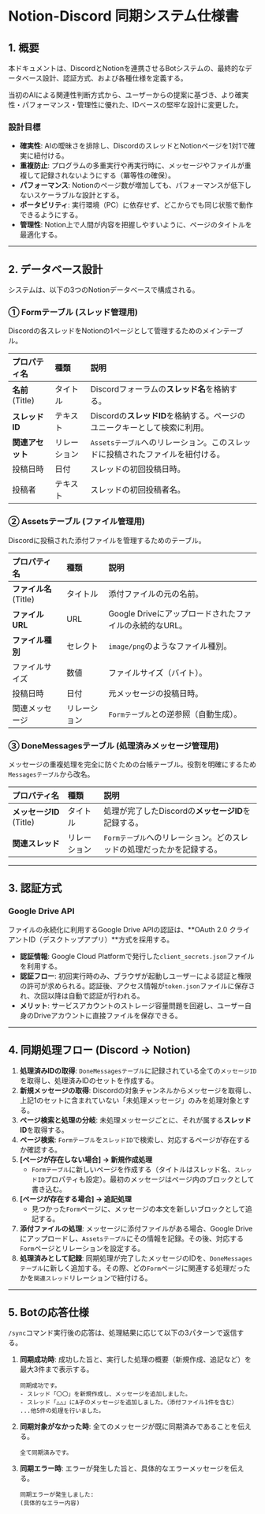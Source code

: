 # Notion-Discord 同期システム仕様書

## 1. 概要

本ドキュメントは、DiscordとNotionを連携させるBotシステムの、最終的なデータベース設計、認証方式、および各種仕様を定義する。

当初のAIによる関連性判断方式から、ユーザーからの提案に基づき、より確実性・パフォーマンス・管理性に優れた、IDベースの堅牢な設計に変更した。

### 設計目標
- **確実性**: AIの曖昧さを排除し、DiscordのスレッドとNotionページを1対1で確実に紐付ける。
- **重複防止**: プログラムの多重実行や再実行時に、メッセージやファイルが重複して記録されないようにする（冪等性の確保）。
- **パフォーマンス**: Notionのページ数が増加しても、パフォーマンスが低下しないスケーラブルな設計とする。
- **ポータビリティ**: 実行環境（PC）に依存せず、どこからでも同じ状態で動作できるようにする。
- **管理性**: Notion上で人間が内容を把握しやすいように、ページのタイトルを最適化する。

---

## 2. データベース設計

システムは、以下の3つのNotionデータベースで構成される。

### ① Formテーブル (スレッド管理用)

Discordの各スレッドをNotionの1ページとして管理するためのメインテーブル。

| プロパティ名 | 種類 | 説明 |
|:---|:---|:---|
| **名前** (Title) | タイトル | Discordフォーラムの**スレッド名**を格納する。|
| **スレッドID** | テキスト | Discordの**スレッドID**を格納する。ページのユニークキーとして検索に利用。|
| **関連アセット** | リレーション | `Assetsテーブル`へのリレーション。このスレッドに投稿されたファイルを紐付ける。|
| 投稿日時 | 日付 | スレッドの初回投稿日時。|
| 投稿者 | テキスト | スレッドの初回投稿者名。|

### ② Assetsテーブル (ファイル管理用)

Discordに投稿された添付ファイルを管理するためのテーブル。

| プロパティ名 | 種類 | 説明 |
|:---|:---|:---|
| **ファイル名** (Title) | タイトル | 添付ファイルの元の名前。|
| **ファイルURL** | URL | Google Driveにアップロードされたファイルの永続的なURL。|
| **ファイル種別** | セレクト | `image/png`のようなファイル種別。|
| ファイルサイズ | 数値 | ファイルサイズ（バイト）。|
| 投稿日時 | 日付 | 元メッセージの投稿日時。|
| 関連メッセージ | リレーション | `Formテーブル`との逆参照（自動生成）。|

### ③ DoneMessagesテーブル (処理済みメッセージ管理用)

メッセージの重複処理を完全に防ぐための台帳テーブル。役割を明確にするため`Messagesテーブル`から改名。

| プロパティ名 | 種類 | 説明 |
|:---|:---|:---|
| **メッセージID** (Title) | タイトル | 処理が完了したDiscordの**メッセージID**を記録する。|
| **関連スレッド** | リレーション | `Formテーブル`へのリレーション。どのスレッドの処理だったかを記録する。|

---

## 3. 認証方式

### Google Drive API

ファイルの永続化に利用するGoogle Drive APIの認証は、**OAuth 2.0 クライアントID（デスクトップアプリ）**方式を採用する。

- **認証情報**: Google Cloud Platformで発行した`client_secrets.json`ファイルを利用する。
- **認証フロー**: 初回実行時のみ、ブラウザが起動しユーザーによる認証と権限の許可が求められる。認証後、アクセス情報が`token.json`ファイルに保存され、次回以降は自動で認証が行われる。
- **メリット**: サービスアカウントのストレージ容量問題を回避し、ユーザー自身のDriveアカウントに直接ファイルを保存できる。

---

## 4. 同期処理フロー (Discord → Notion)

1.  **処理済みIDの取得**: `DoneMessagesテーブル`に記録されている全ての`メッセージID`を取得し、処理済みIDのセットを作成する。
2.  **新規メッセージの取得**: Discordの対象チャンネルからメッセージを取得し、上記1のセットに含まれていない「未処理メッセージ」のみを処理対象とする。
3.  **ページ検索と処理の分岐**: 未処理メッセージごとに、それが属する**スレッドID**を取得する。
4.  **ページ検索**: `Formテーブル`を`スレッドID`で検索し、対応するページが存在するか確認する。
5.  **[ページが存在しない場合] → 新規作成処理**
    - `Formテーブル`に新しいページを作成する（タイトルはスレッド名、`スレッドID`プロパティも設定）。最初のメッセージはページ内のブロックとして書き込む。
6.  **[ページが存在する場合] → 追記処理**
    - 見つかった`Form`ページに、メッセージの本文を新しいブロックとして追記する。
7.  **添付ファイルの処理**: メッセージに添付ファイルがある場合、Google Driveにアップロードし、`Assetsテーブル`にその情報を記録。その後、対応する`Form`ページとリレーションを設定する。
8.  **処理済みとして記録**: 同期処理が完了したメッセージのIDを、`DoneMessagesテーブル`に新しく追加する。その際、どの`Form`ページに関連する処理だったかを`関連スレッド`リレーションで紐付ける。

---

## 5. Botの応答仕様

`/sync`コマンド実行後の応答は、処理結果に応じて以下の3パターンで返信する。

1.  **同期成功時**: 成功した旨と、実行した処理の概要（新規作成、追記など）を最大3件まで表示する。
    ```
    同期成功です。
    - スレッド「〇〇」を新規作成し、メッセージを追加しました。
    - スレッド「△△」にA子のメッセージを追加しました。（添付ファイル1件を含む）
    ...他5件の処理を行いました。
    ```

2.  **同期対象がなかった時**: 全てのメッセージが既に同期済みであることを伝える。
    ```
    全て同期済みです。
    ```

3.  **同期エラー時**: エラーが発生した旨と、具体的なエラーメッセージを伝える。
    ```
    同期エラーが発生しました:
    (具体的なエラー内容)
    ```